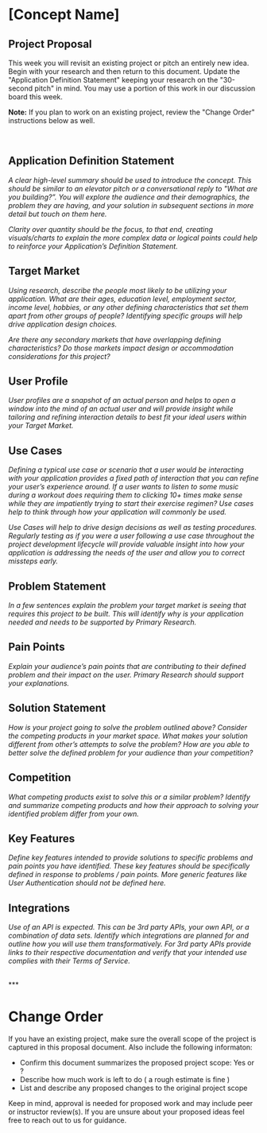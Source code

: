 # [Concept Name]

## Project Proposal
This week you will revisit an existing project or pitch an entirely new idea. Begin with your research and then return to this document. Update the "Application Definition Statement" keeping your research on the "30-second pitch" in mind. You may use a portion of this work in our discussion board this week. 

**Note:** If you plan to work on an existing project, review the "Change Order" instructions below as well. 

<br>

## Application Definition Statement

*A clear high-level summary should be used to introduce the concept. This should be similar to an elevator pitch or a conversational reply to "What are you building?”. You will explore the audience and their demographics, the problem they are having, and your solution in subsequent sections in more detail but touch on them here.* 

*Clarity over quantity should be the focus, to that end, creating visuals/charts to explain the more complex data or logical points could help to reinforce your Application’s Definition Statement.*

## Target Market

*Using research, describe the people most likely to be utilizing your application. What are their ages, education level, employment sector, income level, hobbies, or any other defining characteristics that set them apart from other groups of people? Identifying specific groups will help drive application design choices.*

*Are there any secondary markets that have overlapping defining characteristics? Do those markets impact design or accommodation considerations for this project?*

## User Profile

*User profiles are a snapshot of an actual person and helps to open a window into the mind of an actual user and will provide insight while tailoring and refining interaction details to best fit your ideal users within your Target Market.*

## Use Cases

*Defining a typical use case or scenario that a user would be interacting with your application provides a fixed path of interaction that you can refine your user’s experience around. If a user wants to listen to some music during a workout does requiring them to clicking 10+ times make sense while they are impatiently trying to start their exercise regimen? Use cases help to think through how your application will commonly be used.*

*Use Cases will help to drive design decisions as well as testing procedures. Regularly testing as if you were a user following a use case throughout the project development lifecycle will provide valuable insight into how your application is addressing the needs of the user and allow you to correct missteps early.*

## Problem Statement

*In a few sentences explain the problem your target market is seeing that requires this project to be built. This will identify why is your application needed and needs to be supported by Primary Research.*

## Pain Points

*Explain your audience’s pain points that are contributing to their defined problem and their impact on the user. Primary Research should support your explanations.*

## Solution Statement

*How is your project going to solve the problem outlined above? Consider the competing products in your market space. What makes your solution different from other’s attempts to solve the problem? How are you able to better solve the defined problem for your audience than your competition?*

## Competition

*What competing products exist to solve this or a similar problem? Identify and summarize competing products and how their approach to solving your identified problem differ from your own.*

## Key Features

*Define key features intended to provide solutions to specific problems and pain points you have identified. These key features should be specifically defined in response to problems / pain points. More generic features like User Authentication should not be defined here.*

## Integrations

*Use of an API is expected. This can be 3rd party APIs, your own API, or a combination of data sets. Identify which integrations are planned for and outline how you will use them transformatively. For 3rd party APIs provide links to their respective documentation and verify that your intended use complies with their Terms of Service.*

<br>
***

# Change Order
If you have an existing project, make sure the overall scope of the project is captured in this proposal document. Also include the following informaton:

* Confirm this document summarizes the proposed project scope: Yes or ? 
* Describe how much work is left to do ( a rough estimate is fine )
* List and describe any proposed changes to the original project scope

Keep in mind, approval is needed for proposed work and may include peer or instructor review(s). If you are unsure about your proposed ideas feel free to reach out to us for guidance.   







